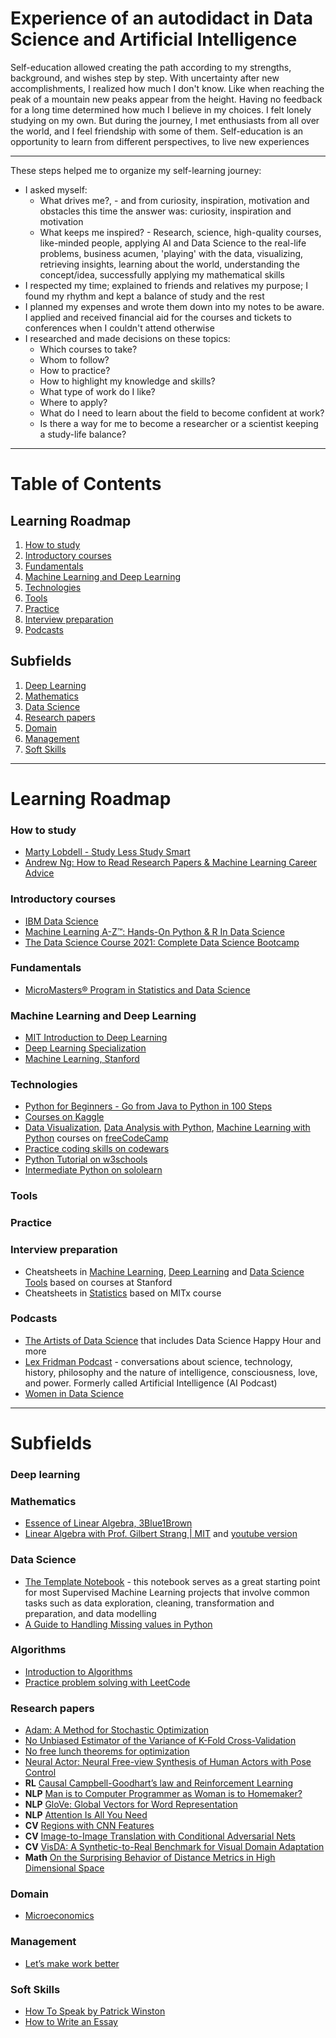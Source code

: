 # Experience of an autodidact in Data Science and Artificial Intelligence


Self-education allowed creating the path according to my strengths, background, and wishes step by step. With uncertainty after new accomplishments, I realized how much I don't know. Like when reaching the peak of a mountain new peaks appear from the height. Having no feedback for a long time determined how much I believe in my choices. I felt lonely studying on my own. But during the journey, I met enthusiasts from all over the world, and I feel friendship with some of them. Self-education is an opportunity to learn from different perspectives, to live new experiences

---

These steps helped me to organize my self-learning journey:
* I asked myself: 
  * What drives me?, - and from curiosity, inspiration, motivation and obstacles this time the answer was: curiosity, inspiration and motivation
  * What keeps me inspired? - Research, science, high-quality courses, like-minded people, applying AI and Data Science to the real-life problems, business acumen, 'playing' with the data, visualizing, retrieving insights, learning about the world, understanding the concept/idea, successfully applying my mathematical skills
* I respected my time; explained to friends and relatives my purpose; I found my rhythm and kept a balance of study and the rest
* I planned my expenses and wrote them down into my notes to be aware. I applied and received financial aid for the courses and tickets to conferences when I couldn't attend otherwise 
* I researched and made decisions on these topics:
    * Which courses to take?
    * Whom to follow?
    * How to practice?
    * How to highlight my knowledge and skills?
    * What type of work do I like?
    * Where to apply?
    * What do I need to learn about the field to become confident at work?
    * Is there a way for me to become a researcher or a scientist keeping a study-life balance?

---

# Table of Contents
## Learning Roadmap
1. [How to study](#how-to-study)
2. [Introductory courses](#introductory-courses)
3. [Fundamentals](#fundamentals)
4. [Machine Learning and Deep Learning](#machine-learning-and-deep-learning)
5. [Technologies](#technologies)
6. [Tools](#tools)
7. [Practice](#practice)
8. [Interview preparation](#interview-preparation)
9. [Podcasts](#podcasts)

## Subfields
1. [Deep Learning](#deep-learning)
2. [Mathematics](#mathematics)
3. [Data Science](#data-science)
4. [Research papers](#research-papers)
5. [Domain](domain)
6. [Management](#management)
7. [Soft Skills](#soft-skills)
---
# Learning Roadmap


### How to study
* [Marty Lobdell - Study Less Study Smart](https://www.youtube.com/watch?v=IlU-zDU6aQ0)
* [Andrew Ng: How to Read Research Papers & Machine Learning Career Advice](https://www.youtube.com/watch?v=733m6qBH-jI&list=PLoROMvodv4rOABXSygHTsbvUz4G_YQhOb)

### Introductory courses
* [IBM Data Science](https://www.edx.org/professional-certificate/ibm-data-science)
* [Machine Learning A-Z™: Hands-On Python & R In Data Science](https://www.udemy.com/course/machinelearning/)
* [The Data Science Course 2021: Complete Data Science Bootcamp](https://www.udemy.com/course/the-data-science-course-complete-data-science-bootcamp/)

### Fundamentals
* [MicroMasters® Program in Statistics and Data Science](https://www.edx.org/micromasters/mitx-statistics-and-data-science)

### Machine Learning and Deep Learning
* [MIT Introduction to Deep Learning](http://introtodeeplearning.com/)
* [Deep Learning Specialization](https://www.coursera.org/specializations/deep-learning)
* [Machine Learning, Stanford](https://www.coursera.org/learn/machine-learning)

### Technologies
* [Python for Beginners - Go from Java to Python in 100 Steps](https://www.udemy.com/course/learn-python-programming-for-java-programmers/)
* [Courses on Kaggle](https://www.kaggle.com/learn)
* [Data Visualization](https://www.freecodecamp.org/learn/data-visualization/), [Data Analysis with Python](https://www.freecodecamp.org/learn/data-analysis-with-python/), [Machine Learning with Python](https://www.freecodecamp.org/learn/machine-learning-with-python/) courses on [freeCodeCamp](https://www.freecodecamp.org/)
* [Practice coding skills on codewars](https://www.codewars.com/users/Olena%20Bugaiova/stats)
* [Python Tutorial on w3schools](https://www.w3schools.com/python/default.asp)
* [Intermediate Python on sololearn](https://www.sololearn.com/learning/1158)

### Tools

### Practice

### Interview preparation
* Cheatsheets in [Machine Learning](https://stanford.edu/~shervine/teaching/cs-229/), [Deep Learning](https://stanford.edu/~shervine/teaching/cs-230/) and [Data Science Tools](https://www.mit.edu/~amidi/teaching/data-science-tools/) based on courses at Stanford
* Cheatsheets in [Statistics](https://github.com/mynameisjanus/186501xStatistics/blob/master/statistics_cheatsheet.pdf) based on MITx course

### Podcasts
* [The Artists of Data Science](https://theartistsofdatascience.fireside.fm/episodes) that includes Data Science Happy Hour and more
* [Lex Fridman Podcast](https://www.youtube.com/c/lexfridman) - conversations about science, technology, history, philosophy and the nature of intelligence, consciousness, love, and power. Formerly called Artificial Intelligence (AI Podcast)
* [Women in Data Science](https://www.youtube.com/channel/UCbyzlQEnV1_MYM4Cbp_7eWg)

---
# Subfields


### Deep learning

### Mathematics
* [Essence of Linear Algebra, 3Blue1Brown](https://www.youtube.com/playlist?list=PLZHQObOWTQDPD3MizzM2xVFitgF8hE_ab)
* [Linear Algebra with Prof. Gilbert Strang | MIT](https://ocw.mit.edu/courses/mathematics/18-06-linear-algebra-spring-2010/) and [youtube version](https://www.youtube.com/playlist?list=PL221E2BBF13BECF6C)

### Data Science
* [The Template Notebook](https://github.com/sajal2692/skeleton-notebook/blob/master/The%20Skeleton%20Notebook.ipynb) - this notebook serves as a great starting point for most Supervised Machine Learning projects that involve common tasks such as data exploration, cleaning, transformation and preparation, and data modelling
* [A Guide to Handling Missing values in Python](https://www.kaggle.com/parulpandey/a-guide-to-handling-missing-values-in-python)

### Algorithms
* [Introduction to Algorithms](https://ocw.mit.edu/courses/electrical-engineering-and-computer-science/6-006-introduction-to-algorithms-fall-2011/)
* [Practice problem solving with LeetCode](https://leetcode.com/)

### Research papers
* [Adam: A Method for Stochastic Optimization](https://arxiv.org/pdf/1412.6980.pdf)
* [No Unbiased Estimator of the Variance of K-Fold Cross-Validation](https://www.jmlr.org/papers/volume5/grandvalet04a/grandvalet04a.pdf)
* [No free lunch theorems for optimization](https://ieeexplore.ieee.org/abstract/document/585893)
* [Neural Actor: Neural Free-view Synthesis of Human Actors with Pose Control](https://vcai.mpi-inf.mpg.de/projects/NeuralActor/?fbclid=IwAR1c7zgDwFOuqv5n4OeJKTm3qCzh-qFL8GVoQDh6TqDaeVxiBWrq8_RPY68)
* <b>RL</b> [Causal Campbell-Goodhart’s law and Reinforcement Learning](https://arxiv.org/pdf/2011.01010.pdf)
* <b>NLP</b> [Man is to Computer Programmer as Woman is to Homemaker?](https://arxiv.org/abs/1607.06520)
* <b>NLP</b> [GloVe: Global Vectors for Word Representation](https://nlp.stanford.edu/pubs/glove.pdf)
* <b>NLP</b> [Attention Is All You Need](https://arxiv.org/abs/1706.03762#)
* <b>CV</b> [Regions with CNN Features](https://paperswithcode.com/method/r-cnn)
* <b>CV</b> [Image-to-Image Translation with Conditional Adversarial Nets](https://phillipi.github.io/pix2pix/)
* <b>CV</b> [VisDA: A Synthetic-to-Real Benchmark for Visual Domain Adaptation](https://openaccess.thecvf.com/content_cvpr_2018_workshops/papers/w40/Peng_VisDA_A_Synthetic-to-Real_CVPR_2018_paper.pdf)
* <b>Math</b> [On the Surprising Behavior of Distance Metrics in High Dimensional Space](https://bib.dbvis.de/uploadedFiles/155.pdf)

### Domain
* [Microeconomics](https://www.edx.org/course/microeconomics)

### Management
* [Let’s make work better](https://rework.withgoogle.com/)

### Soft Skills
* [How To Speak by Patrick Winston](https://www.youtube.com/watch?v=Unzc731iCUY)
* [How to Write an Essay](https://www.edx.org/course/how-to-write-an-essay)
